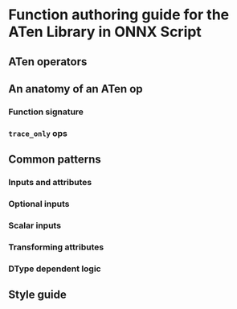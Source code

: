 # Function authoring guide for the ATen Library in ONNX Script

## ATen operators



## An anatomy of an ATen op

### Function signature

### `trace_only` ops

## Common patterns

### Inputs and attributes

### Optional inputs

### Scalar inputs

### Transforming attributes

### DType dependent logic

## Style guide

